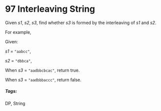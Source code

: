 # 97 Interleaving String

Given *s1*, *s2*, *s3*, find whether *s3* is formed by the interleaving of *s1* and *s2*.

For example,

Given:

*s1* = `"aabcc"`,

*s2* = `"dbbca"`,

When *s3* = `"aadbbcbcac"`, return true.

When *s3* = `"aadbbbaccc"`, return false.

##### Tags:

DP, String
